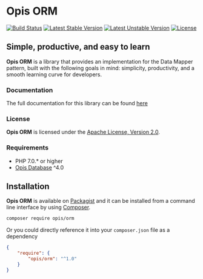 Opis ORM
=========
[![Build Status](https://travis-ci.org/opis/orm.png)](https://travis-ci.org/opis/orm)
[![Latest Stable Version](https://poser.pugx.org/opis/orm/version.png)](https://packagist.org/packages/opis/orm)
[![Latest Unstable Version](https://poser.pugx.org/opis/orm/v/unstable.png)](https://packagist.org/packages/opis/orm)
[![License](https://poser.pugx.org/opis/orm/license.png)](https://packagist.org/packages/opis/orm)

Simple, productive, and easy to learn
-------------------------------------

**Opis ORM** is a library that provides an implementation for the Data Mapper pattern, 
built with the following goals in mind: simplicity, productivity, and a
smooth learning curve for developers.

### Documentation

The full documentation for this library can be found [here][documentation]

### License

**Opis ORM** is licensed under the [Apache License, Version 2.0][apache_license]. 

### Requirements

* PHP 7.0.* or higher
* [Opis Database] ^4.0

## Installation

**Opis ORM** is available on [Packagist] and it can be installed from a 
command line interface by using [Composer]. 

```bash
composer require opis/orm
```

Or you could directly reference it into your `composer.json` file as a dependency

```json
{
    "require": {
        "opis/orm": "^1.0"
    }
}
```

[documentation]: https://opis.io/orm
[apache_license]: https://www.apache.org/licenses/LICENSE-2.0 "Apache License"
[Packagist]: https://packagist.org/packages/opis/orm "Packagist"
[Composer]: https://getcomposer.org "Composer"
[Opis Database]: https://opis.io/database
